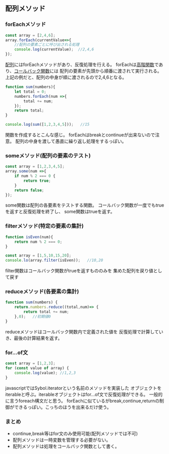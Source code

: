 ## 配列メソッド
### forEachメソッド

```javascript
const array = [2,4,6];
array.forEach(currentValue=>{
    //配列の要素ごとに呼び出される処理
    console.log(currentValue);  //2,4,6
});
```
[配列](array.md)にはforEachメソッドがあり、反復処理を行える。
forEachは[高階関数](highOrderFunction.md)であり、[コールバック関数](./callbackFunction.md)には
配列の要素が先頭から順番に渡されて実行される。
上記の例だと、配列の中身が順に渡されるので2,4,6となる。

```javascript
function sum(numbers){
    let total = 0;
    numbers.forEach(num =>{
        total += num;
    });
    return total;
}

console.log(sum([1,2,3,4,5]));   //15
```
関数を作成するとこんな感じ。
forEachはbreakとcontinueが出来ないので注意。
配列の中身を渡して愚直に繰り返し処理をするっぽい。

### someメソッド(配列の要素のテスト)
```javascript
const array = [1,2,3,4,5];
array.some(num =>{
    if num % 2 === 0 {
        return true;
    }
    return false;
});

```
some関数は配列の各要素をテストする関数。
コールバック関数が一度でもtrueを返すと反復処理を終了し、
some関数はtrueを返す。

### filterメソッド(特定の要素の集計)
```javascript
function isEven(num){
    return num % 2 === 0;
}

const array = [1,5,10,15,20];
console.lo(array.filter(isEven));   //10,20

```
filter関数はコールバック関数がtrueを返すもののみを
集めた配列を戻り値として戻す


### reduceメソッド(各要素の集計)
```javascript
function sum(numbers) {
    return.numbers.reduce((total,num)=> {
        return total += num;
    },0);   //初期値0
}
```
reduceメソッドはコールバック関数内で定義された値を
反復処理で計算していき、最後の計算結果を返す。

### for...of文
```javascript
const array = [1,2,3];
for (const value of array) {
    console.log(value); //1,2,3
}
```
javascriptではSybol.iteratorという名前のメソッドを実装した
オブジェクトをiterableと呼ぶ。iterableオブジェクトはfor...of文で反復処理ができる。
一般的に言うforeach構文だと思う。
forEachに似ているがbreak,continue,returnの制御ができるっぽい。こっちのほうを出来るだけ使う。

### まとめ
* continue,break等はfor文のみ使用可能(配列メソッドでは不可)
* 配列メソッドは一時変数を管理する必要がない。
* 配列メソッドは処理をコールバック関数として書く。
